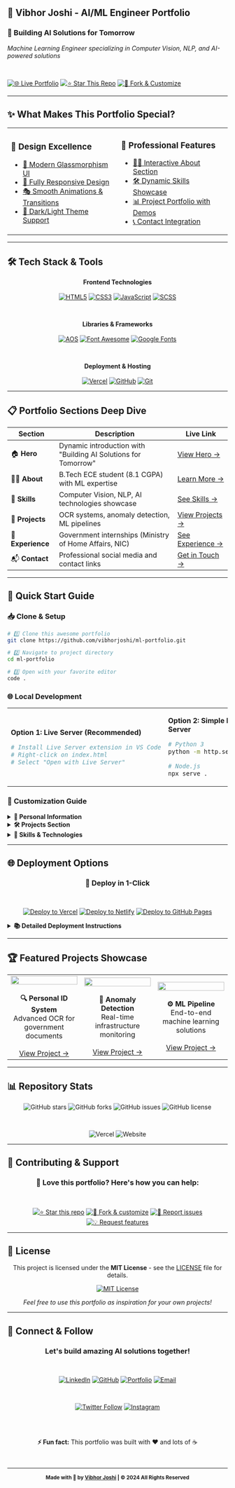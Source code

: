 ## 🚀  Vibhor Joshi - AI/ML Engineer Portfolio


  
  ### 🎯 Building AI Solutions for Tomorrow
  *Machine Learning Engineer specializing in Computer Vision, NLP, and AI-powered solutions*
  
  <br>
  
  [![🌐 Live Portfolio](https://img.shields.io/badge/🌐_LIVE_PORTFOLIO-View_Now-667eea?style=for-the-badge&logoColor=white)](https://portfolio-xb6c.vercel.app/)
  [![⭐ Star This Repo](https://img.shields.io/badge/⭐_STAR_THIS_REPO-Help_Others_Find_It-ffd700?style=for-the-badge)](https://github.com/vibhorjoshi/ml-portfolio/stargazers)
  [![🍴 Fork & Customize](https://img.shields.io/badge/🍴_FORK_&_CUSTOMIZE-Make_It_Yours-28a745?style=for-the-badge)](https://github.com/vibhorjoshi/ml-portfolio/fork)
</div>

---

## ✨ What Makes This Portfolio Special?

<table>
<tr>
<td width="50%">

### 🎨 **Design Excellence**
- [🌟 Modern Glassmorphism UI](https://portfolio-xb6c.vercel.app/#hero)
- [📱 Fully Responsive Design](https://portfolio-xb6c.vercel.app/)
- [🎭 Smooth Animations & Transitions](https://portfolio-xb6c.vercel.app/#projects)
- [🌙 Dark/Light Theme Support](https://portfolio-xb6c.vercel.app/)

</td>
<td width="50%">

### 🚀 **Professional Features**
- [👨‍💼 Interactive About Section](https://portfolio-xb6c.vercel.app/#about)
- [🛠️ Dynamic Skills Showcase](https://portfolio-xb6c.vercel.app/#skills)
- [📊 Project Portfolio with Demos](https://portfolio-xb6c.vercel.app/#projects)
- [📞 Contact Integration](https://portfolio-xb6c.vercel.app/#contact)

</td>
</tr>
</table>

---

## 🛠️ **Tech Stack & Tools**

<div align="center">

**Frontend Technologies**
<br><br>
[![HTML5](https://img.shields.io/badge/HTML5-E34F26?style=for-the-badge&logo=html5&logoColor=white)](https://developer.mozilla.org/en-US/docs/Web/HTML)
[![CSS3](https://img.shields.io/badge/CSS3-1572B6?style=for-the-badge&logo=css3&logoColor=white)](https://developer.mozilla.org/en-US/docs/Web/CSS)
[![JavaScript](https://img.shields.io/badge/JavaScript-F7DF1E?style=for-the-badge&logo=javascript&logoColor=black)](https://developer.mozilla.org/en-US/docs/Web/JavaScript)
[![SCSS](https://img.shields.io/badge/SCSS-CC6699?style=for-the-badge&logo=sass&logoColor=white)](https://sass-lang.com/)

<br>

**Libraries & Frameworks**
<br><br>
[![AOS](https://img.shields.io/badge/AOS-Animate_on_Scroll-ff6b6b?style=for-the-badge)](https://michalsnik.github.io/aos/)
[![Font Awesome](https://img.shields.io/badge/Font_Awesome-528DD7?style=for-the-badge&logo=fontawesome&logoColor=white)](https://fontawesome.com/)
[![Google Fonts](https://img.shields.io/badge/Google_Fonts-4285F4?style=for-the-badge&logo=google&logoColor=white)](https://fonts.google.com/)

<br>

**Deployment & Hosting**
<br><br>
[![Vercel](https://img.shields.io/badge/Vercel-000000?style=for-the-badge&logo=vercel&logoColor=white)](https://vercel.com/)
[![GitHub](https://img.shields.io/badge/GitHub-181717?style=for-the-badge&logo=github&logoColor=white)](https://github.com/)
[![Git](https://img.shields.io/badge/Git-F05032?style=for-the-badge&logo=git&logoColor=white)](https://git-scm.com/)

</div>

---

## 📋 **Portfolio Sections Deep Dive**

| Section | Description | Live Link |
|---------|-------------|-----------|
| 🏠 **Hero** | Dynamic introduction with "Building AI Solutions for Tomorrow" | [View Hero →](https://portfolio-xb6c.vercel.app/#hero) |
| 👨‍💻 **About** | B.Tech ECE student (8.1 CGPA) with ML expertise | [Learn More →](https://portfolio-xb6c.vercel.app/#about) |
| 🧠 **Skills** | Computer Vision, NLP, AI technologies showcase | [See Skills →](https://portfolio-xb6c.vercel.app/#skills) |
| 🔬 **Projects** | OCR systems, anomaly detection, ML pipelines | [View Projects →](https://portfolio-xb6c.vercel.app/#projects) |
| 💼 **Experience** | Government internships (Ministry of Home Affairs, NIC) | [See Experience →](https://portfolio-xb6c.vercel.app/#experience) |
| 📬 **Contact** | Professional social media and contact links | [Get in Touch →](https://portfolio-xb6c.vercel.app/#contact) |

---

## 🚀 **Quick Start Guide**

### 📥 **Clone & Setup**

```bash
# 1️⃣ Clone this awesome portfolio
git clone https://github.com/vibhorjoshi/ml-portfolio.git

# 2️⃣ Navigate to project directory
cd ml-portfolio

# 3️⃣ Open with your favorite editor
code .
```

### 🌐 **Local Development**

<table>
<tr>
<td width="50%">

**Option 1: Live Server (Recommended)**
```bash
# Install Live Server extension in VS Code
# Right-click on index.html
# Select "Open with Live Server"
```

</td>
<td width="50%">

**Option 2: Simple HTTP Server**
```bash
# Python 3
python -m http.server 8000

# Node.js
npx serve .
```

</td>
</tr>
</table>

### 🎨 **Customization Guide**

<details>
<summary><b>📝 Personal Information</b></summary>

- **Name & Title**: Update in `index.html` lines 45-50
- **Bio & Description**: Modify the about section
- **Profile Image**: Replace `assets/images/profile.jpg`
- **Resume**: Update `assets/resume.pdf`

</details>

<details>
<summary><b>🛠️ Projects Section</b></summary>

- **Add New Project**: Copy project template in HTML
- **Project Images**: Add to `assets/images/projects/`
- **GitHub Links**: Update href attributes
- **Live Demo Links**: Add your deployed project URLs

</details>

<details>
<summary><b>🎯 Skills & Technologies</b></summary>

- **Skill Tags**: Modify the skills array in `script.js`
- **Skill Icons**: Use [Font Awesome icons](https://fontawesome.com/icons)
- **Proficiency Levels**: Update progress bars percentages

</details>

---

## 🌐 **Deployment Options**

<div align="center">

### **🚀 Deploy in 1-Click**

<br>

[![Deploy to Vercel](https://img.shields.io/badge/Deploy_to_Vercel-000000?style=for-the-badge&logo=vercel&logoColor=white)](https://vercel.com/import/project?template=https://github.com/vibhorjoshi/ml-portfolio)
[![Deploy to Netlify](https://img.shields.io/badge/Deploy_to_Netlify-00C7B7?style=for-the-badge&logo=netlify&logoColor=white)](https://app.netlify.com/start/deploy?repository=https://github.com/vibhorjoshi/ml-portfolio)
[![Deploy to GitHub Pages](https://img.shields.io/badge/Deploy_to_GitHub_Pages-222222?style=for-the-badge&logo=github&logoColor=white)](https://pages.github.com/)

</div>

<details>
<summary><b>📚 Detailed Deployment Instructions</b></summary>

### **Vercel Deployment** (Recommended)
1. [Sign up for Vercel](https://vercel.com/signup)
2. [Import your GitHub repository](https://vercel.com/import)
3. Deploy automatically with zero configuration
4. Get instant HTTPS and global CDN

### **GitHub Pages Deployment**
1. Go to your repository → **Settings** → **Pages**
2. Select **Source**: Deploy from a branch
3. Choose **Branch**: `main` or `master`
4. **Folder**: `/ (root)`
5. Save and get your live URL

### **Netlify Deployment**
1. [Sign up for Netlify](https://netlify.com/signup)
2. Drag & drop your project folder
3. Or connect your GitHub repository
4. Get instant deployment with custom domain support

</details>

---

## 🏆 **Featured Projects Showcase**

<table>
<tr>
<td align="center" width="33%">
<img src="https://via.placeholder.com/300x200/667eea/ffffff?text=OCR+System" width="100%" />
<br><br>
<b>🔍 Personal ID System</b>
<br>
Advanced OCR for government documents
<br><br>
<a href="https://portfolio-xb6c.vercel.app/#projects">View Project →</a>
</td>
<td align="center" width="33%">
<img src="https://via.placeholder.com/300x200/28a745/ffffff?text=Anomaly+Detection" width="100%" />
<br><br>
<b>🚨 Anomaly Detection</b>
<br>
Real-time infrastructure monitoring
<br><br>
<a href="https://portfolio-xb6c.vercel.app/#projects">View Project →</a>
</td>
<td align="center" width="33%">
<img src="https://via.placeholder.com/300x200/ffc107/ffffff?text=ML+Pipeline" width="100%" />
<br><br>
<b>⚙️ ML Pipeline</b>
<br>
End-to-end machine learning solutions
<br><br>
<a href="https://portfolio-xb6c.vercel.app/#projects">View Project →</a>
</td>
</tr>
</table>

---

## 📊 **Repository Stats**

<div align="center">

![GitHub stars](https://img.shields.io/github/stars/vibhorjoshi/ml-portfolio?style=for-the-badge&logo=github&color=ffd700)
![GitHub forks](https://img.shields.io/github/forks/vibhorjoshi/ml-portfolio?style=for-the-badge&logo=github&color=28a745)
![GitHub issues](https://img.shields.io/github/issues/vibhorjoshi/ml-portfolio?style=for-the-badge&logo=github&color=dc3545)
![GitHub license](https://img.shields.io/github/license/vibhorjoshi/ml-portfolio?style=for-the-badge&logo=github&color=blue)

<br>

![Vercel](https://therealsujitk-vercel-badge.vercel.app/?app=portfolio-xb6c)
![Website](https://img.shields.io/website?down_color=red&down_message=offline&style=for-the-badge&up_color=green&up_message=online&url=https%3A//portfolio-xb6c.vercel.app/)

</div>

---

## 🤝 **Contributing & Support**

<div align="center">

### **💝 Love this portfolio? Here's how you can help:**

<br>

[![⭐ Star this repo](https://img.shields.io/badge/⭐_Star_this_repo-Help_others_discover_it-ffd700?style=for-the-badge)](https://github.com/vibhorjoshi/ml-portfolio/stargazers)
[![🍴 Fork & customize](https://img.shields.io/badge/🍴_Fork_&_customize-Make_it_yours-28a745?style=for-the-badge)](https://github.com/vibhorjoshi/ml-portfolio/fork)
[![🐛 Report issues](https://img.shields.io/badge/🐛_Report_issues-Help_improve-dc3545?style=for-the-badge)](https://github.com/vibhorjoshi/ml-portfolio/issues)
[![💡 Request features](https://img.shields.io/badge/💡_Request_features-Share_ideas-blue?style=for-the-badge)](https://github.com/vibhorjoshi/ml-portfolio/issues/new)

</div>

---

## 📄 **License**

<div align="center">

This project is licensed under the **MIT License** - see the [LICENSE](LICENSE) file for details.

[![MIT License](https://img.shields.io/badge/License-MIT-blue.svg?style=for-the-badge)](https://choosealicense.com/licenses/mit/)

*Feel free to use this portfolio as inspiration for your own projects!*

</div>

---

## 🌟 **Connect & Follow**

<div align="center">

### **Let's build amazing AI solutions together!**

<br>

[![LinkedIn](https://img.shields.io/badge/LinkedIn-Connect_with_me-0077B5?style=for-the-badge&logo=linkedin&logoColor=white)](https://linkedin.com/in/vibhorjoshi)
[![GitHub](https://img.shields.io/badge/GitHub-Follow_my_work-181717?style=for-the-badge&logo=github&logoColor=white)](https://github.com/vibhorjoshi)
[![Portfolio](https://img.shields.io/badge/Portfolio-Visit_my_website-667eea?style=for-the-badge&logo=google-chrome&logoColor=white)](https://portfolio-xb6c.vercel.app/)
[![Email](https://img.shields.io/badge/Email-Get_in_touch-D14836?style=for-the-badge&logo=gmail&logoColor=white)](mailto:vibhor@example.com)

<br>

[![Twitter Follow](https://img.shields.io/twitter/follow/vibhorjoshi?style=for-the-badge&logo=twitter&color=1da1f2)](https://twitter.com/vibhorjoshi)
[![Instagram](https://img.shields.io/badge/Instagram-Follow_journey-E4405F?style=for-the-badge&logo=instagram&logoColor=white)](https://instagram.com/vibhorjoshi)

<br><br>

**⚡ Fun fact:** This portfolio was built with ❤️ and lots of ☕

<br>

---

<sub>**Made with 💙 by [Vibhor Joshi](https://portfolio-xb6c.vercel.app/) | © 2024 All Rights Reserved**</sub>

</div>

